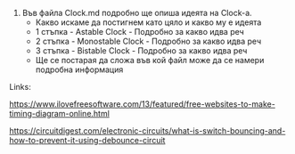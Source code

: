 1. Във файла Clock.md подробно ще опиша идеята на Clock-a.
   - Какво искаме да постигнем като цяло и какво му е идеята
   - 1 стъпка - Astable Clock - Подробно за какво идва реч
   - 2 стъпка - Monostable Clock - Подробно за какво идва реч
   - 3 стъпка -  Bistable Clock - Подробно за какво идва реч
   - Ще се постарая да сложа във кой файл може да се намери подробна информация



Links:

https://www.ilovefreesoftware.com/13/featured/free-websites-to-make-timing-diagram-online.html

https://circuitdigest.com/electronic-circuits/what-is-switch-bouncing-and-how-to-prevent-it-using-debounce-circuit